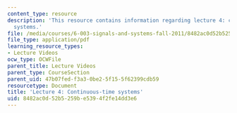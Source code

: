 ```yaml
---
content_type: resource
description: 'This resource contains information regarding lecture 4: continuous-time
  systems.'
file: /media/courses/6-003-signals-and-systems-fall-2011/8482ac0d52b5259be5394f2fe14dd3e6_MIT6_003F11_lec04.pdf
file_type: application/pdf
learning_resource_types:
- Lecture Videos
ocw_type: OCWFile
parent_title: Lecture Videos
parent_type: CourseSection
parent_uid: 47b07fed-f3a3-0be2-5f15-5f62399cdb59
resourcetype: Document
title: 'Lecture 4: Continuous-time systems'
uid: 8482ac0d-52b5-259b-e539-4f2fe14dd3e6
---
```

